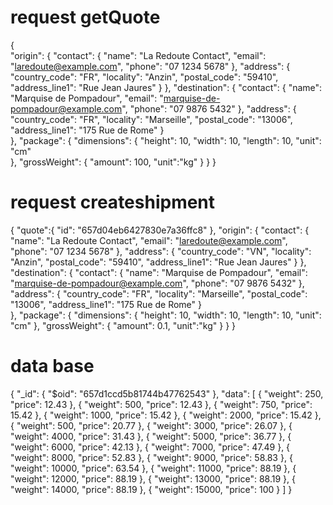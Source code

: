 # request getQuote
{  
  "origin": {
    "contact": {
      "name": "La Redoute Contact",
      "email": "laredoute@example.com",
      "phone": "07 1234 5678"
    },
    "address": {
      "country_code": "FR",
      "locality": "Anzin",
      "postal_code": "59410",
      "address_line1": "Rue Jean Jaures"
    }
  },
  "destination": {
    "contact": {
      "name": "Marquise de Pompadour",
      "email": "marquise-de-pompadour@example.com",
      "phone": "07 9876 5432"
    },
    "address": {
      "country_code": "FR",
      "locality": "Marseille",
      "postal_code": "13006",
      "address_line1": "175 Rue de Rome" 
	  }     
  },
  "package": {
    "dimensions": {
      "height": 10,
      "width": 10,
      "length": 10,
      "unit": "cm"	
	  },
	  "grossWeight": {
	    "amount": 100,
	    "unit":"kg"
	  }
  }
}
# request createshipment 
{
    "quote":{
        "id": "657d04eb6427830e7a36ffc8"
    },
    "origin": {
      "contact": {
        "name": "La Redoute Contact",
        "email": "laredoute@example.com",
        "phone": "07 1234 5678"
      },
    "address": {
        "country_code": "VN",
        "locality": "Anzin",
        "postal_code": "59410",
        "address_line1": "Rue Jean Jaures"
      }
    },
    "destination": {
      "contact": {
        "name": "Marquise de Pompadour",
        "email": "marquise-de-pompadour@example.com",
        "phone": "07 9876 5432"
      },      
      "address": {
        "country_code": "FR",
        "locality": "Marseille",
        "postal_code": "13006",
        "address_line1": "175 Rue de Rome" 
	}     
   },
   "package": {
        "dimensions": {
           "height": 10,
           "width": 10,
           "length": 10,
           "unit": "cm"	
	    },
	    "grossWeight": {
	        "amount": 0.1,
	        "unit":"kg"
	    }
    }
}

# data base
{
  "_id": {
    "$oid": "657d1ccd5b81744b47762543"
  },
  "data": [
    {
      "weight": 250,
      "price": 12.43
    },
    {
      "weight": 500,
      "price": 12.43
    },
    {
      "weight": 750,
      "price": 15.42
    },
    {
      "weight": 1000,
      "price": 15.42
    },
    {
      "weight": 2000,
      "price": 15.42
    },
    {
      "weight": 500,
      "price": 20.77
    },
    {
      "weight": 3000,
      "price": 26.07
    },
    {
      "weight": 4000,
      "price": 31.43
    },
    {
      "weight": 5000,
      "price": 36.77
    },
    {
      "weight": 6000,
      "price": 42.13
    },
    {
      "weight": 7000,
      "price": 47.49
    },
    {
      "weight": 8000,
      "price": 52.83
    },
    {
      "weight": 9000,
      "price": 58.83
    },
    {
      "weight": 10000,
      "price": 63.54
    },
    {
      "weight": 11000,
      "price": 88.19
    },
    {
      "weight": 12000,
      "price": 88.19
    },
    {
      "weight": 13000,
      "price": 88.19
    },
    {
      "weight": 14000,
      "price": 88.19
    },
    {
      "weight": 15000,
      "price": 100
    }
  ]
}
